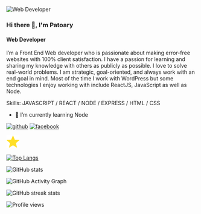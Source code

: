 ![Web Developer](https://cutewallpaper.org/23/web-development-wallpaper-hd/be-your-full-stack-web-developer-and-build-your-complete-website-by-pratim440-fiverr.png)
### Hi there 👋, I'm Patoary
#### Web Developer


I’m a Front End Web developer who is passionate about making error-free websites with 100% client satisfaction. I have a passion for learning and sharing my knowledge with others as publicly as possible. I love to solve real-world problems. I am strategic, goal-oriented, and always work with an end goal in mind. Most of the time I work with WordPress but some technologies I enjoy working with include ReactJS, JavaScript as well as Node.

Skills: JAVASCRIPT / REACT / NODE / EXPRESS / HTML / CSS

- 🌱 I’m currently learning Node 


[<img src='https://cdn.jsdelivr.net/npm/simple-icons@3.0.1/icons/github.svg' alt='github' height='40'>](https://github.com/Patoary)  [<img src='https://cdn.jsdelivr.net/npm/simple-icons@3.0.1/icons/facebook.svg' alt='facebook' height='40'>](https://www.facebook.com/Zahidul)  

<a href='https://stars.github.com/'><img src='https://raw.githubusercontent.com/acervenky/animated-github-badges/master/assets/starbadge.gif' width='35' height='35'></a> 

[![Top Langs](https://github-readme-stats.vercel.app/api/top-langs/?username=Patoary)](https://github.com/anuraghazra/github-readme-stats)

![GitHub stats](https://github-readme-stats.vercel.app/api?username=Patoary&show_icons=true)  

![GitHub Activity Graph](https://activity-graph.herokuapp.com/graph?username=Patoary)  

![GitHub streak stats](https://github-readme-streak-stats.herokuapp.com/?user=Patoary)  

![Profile views](https://gpvc.arturio.dev/Patoary)  

